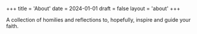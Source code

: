 +++
title = 'About'
date = 2024-01-01
draft = false
layout = 'about'
+++

A collection of homilies and reflections to, hopefully, inspire and guide your faith.

